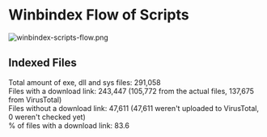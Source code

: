 # Winbindex Flow of Scripts

![winbindex-scripts-flow.png](winbindex-scripts-flow.png)

## Indexed Files

<!--FileStats-->
Total amount of exe, dll and sys files: 291,058  
Files with a download link: 243,447 (105,772 from the actual files, 137,675 from VirusTotal)  
Files without a download link: 47,611 (47,611 weren't uploaded to VirusTotal, 0 weren't checked yet)  
% of files with a download link: 83.6  
<!--/FileStats-->
